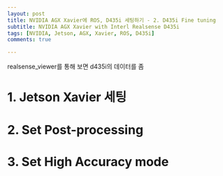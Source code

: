 ```yaml
---
layout: post
title: NVIDIA AGX Xavier에 ROS, D435i 세팅하기 - 2. D435i Fine tuning
subtitle: NVIDIA AGX Xavier with Interl Realsense D435i
tags: [NVIDIA, Jetson, AGX, Xavier, ROS, D435i]
comments: true

---
```


realsense_viewer를 통해 보면 d435i의 데이터를 좀 

# 1. Jetson Xavier 세팅

# 2. Set Post-processing

# 3. Set High Accuracy mode


